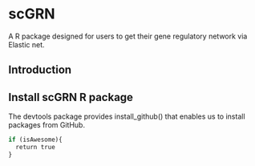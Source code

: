 # scGRN

A R package designed for users to get their gene regulatory network via Elastic net. 

## Introduction


## Install scGRN R package
The devtools package provides install_github() that enables us to install packages from GitHub.
```R
if (isAwesome){
  return true
}
```
